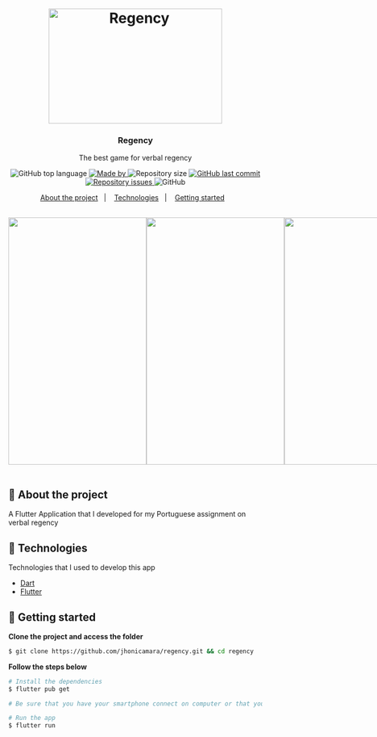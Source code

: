 <h1 align="center">
  <img width="344px" height="228px" src="https://i.ibb.co/HYtxgKZ/imagem-port.png" alt="Regency">  
</h1>

<h3 align="center">
Regency
</h3>

<p align="center">
The best game for verbal regency
</p>

<p align="center">
  <img alt="GitHub top language" src="https://img.shields.io/github/languages/top/jhonicamara/regency">

  <a href="https://www.linkedin.com/in/jo%C3%A3o-c%C3%A2mara-565b42184/" target="_blank" rel="noopener noreferrer">
    <img alt="Made by" src="https://img.shields.io/badge/made%20by-João%20Câmara-%389501">
  </a>

  <img alt="Repository size" src="https://img.shields.io/github/repo-size/jhonicamara/regency?color=yellow">

  <a href="https://github.com/jhonicamara/regency/commits/master">
    <img alt="GitHub last commit" src="https://img.shields.io/github/last-commit/jhonicamara/regency">
  </a>

  <a href="https://github.com/jhonicamara/regency/issues">
    <img alt="Repository issues" src="https://img.shields.io/github/issues/jhonicamara/regency?color=red">
  </a>

  <img alt="GitHub" src="https://img.shields.io/github/license/jhonicamara/regency?color=%23FF9000">
</p>

<p align="center">
  <a href="#-about-the-project">About the project</a>&nbsp;&nbsp;&nbsp;|&nbsp;&nbsp;&nbsp;
  <a href="#-technologies">Technologies</a>&nbsp;&nbsp;&nbsp;|&nbsp;&nbsp;&nbsp;
  <a href="#-getting-started">Getting started</a>&nbsp;&nbsp;&nbsp
</p>

</br>

<div style="display: flex; flex-direction: row; width: 100%; justify-content: space-between;"> 
  <img src="demo/demo3.gif" width="274" height="490" />
  <img src="demo/demo1.gif" width="274" height="490" />
  <img src="demo/demo2.gif" width="274" height="490" />
</div>

</br>

## 📜 About the project

A Flutter Application that I developed for my Portuguese assignment on verbal regency

## 🚀 Technologies

Technologies that I used to develop this app

- [Dart](https://dart.dev/)
- [Flutter](https://flutter.dev/)

## 📱 Getting started

**Clone the project and access the folder**

```bash
$ git clone https://github.com/jhonicamara/regency.git && cd regency
```

**Follow the steps below**

```bash
# Install the dependencies
$ flutter pub get

# Be sure that you have your smartphone connect on computer or that you have a emulator

# Run the app
$ flutter run
```
